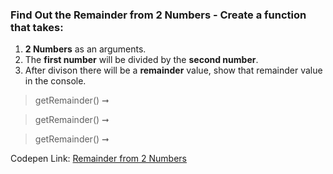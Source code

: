 ### Find Out the Remainder from 2 Numbers - Create a function that takes: 

1. **2 Numbers** as an arguments. 
1. The **first number** will be divided by the **second number**.
1. After divison there will be a **remainder** value, show that remainder value in the console.

> getRemainder() ➞ 

> getRemainder() ➞ 

> getRemainder() ➞ 

Codepen Link: [Remainder from 2 Numbers](https://codepen.io/naveencoder/pen/yrEdKG?editors=0012)
